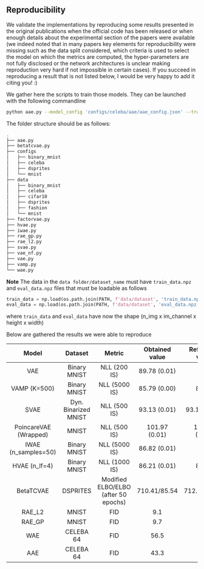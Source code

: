 ## Reproducibility

We validate the implementations by reproducing some results presented in the original publications when the official code has been released or when enough details about the experimental section of the papers were available (we indeed noted that in many papers key elements for reproducibility were missing such as the data split considered, which criteria is used to select the model on which the metrics are computed, the hyper-parameters are not fully disclosed or the network architectures is unclear making reproduction very hard if not impossible in certain cases). If you succeed in reproducing a result that is not listed below, I would be very happy to add it citing you! :)

We gather here the scripts to train those models. They can be launched with the following commandline

```bash
python aae.py --model_config 'configs/celeba/aae/aae_config.json' --training_config 'configs/celeba/aae/base_training_config.json'
```

The folder structure should be as follows:
```bash
.
├── aae.py
├── betatcvae.py
├── configs
│   ├── binary_mnist
│   ├── celeba
│   ├── dsprites
│   └── mnist
├── data
│   ├── binary_mnist
│   ├── celeba
│   ├── cifar10
│   ├── dsprites
│   ├── fashion
│   └── mnist
├── factorvae.py
├── hvae.py
├── iwae.py
├── rae_gp.py
├── rae_l2.py
├── svae.py
├── vae_nf.py
├── vae.py
├── vamp.py
└── wae.py
```

**Note** The data in the `data folder/dataset_name` must have `train_data.npz` and `eval_data.npz` files that must be loadable as follows

```python
train_data = np.load(os.path.join(PATH, f'data/dataset', 'train_data.npz'))['data']
eval_data = np.load(os.path.join(PATH, f'data/dataset', 'eval_data.npz'))['data']
```
where `train_data` and `eval_data` have now the shape (n_img x im_channel x height x width)

Below are gathered the results we were able to reproduce

| Model | Dataset | Metric | Obtained value | Reference value| Reference (paper/code) | Trained model
|:---:|:---:|:---:|:---:|:---:|:---:|:---:|
| VAE | Binary MNIST | NLL (200 IS) | 89.78 (0.01) | 89.9 | [paper](https://arxiv.org/abs/1505.05770) | [link](https://huggingface.co/clementchadebec/reproduced_vae)
| VAMP (K=500) | Binary MNIST | NLL (5000 IS) | 85.79 (0.00) | 85.57 | [paper](https://arxiv.org/abs/1705.07120) | [link](https://huggingface.co/clementchadebec/reproduced_vamp)
| SVAE | Dyn. Binarized MNIST | NLL (500 IS) | 93.13 (0.01) | 93.16 (0.31) | [code](https://github.com/nicola-decao/s-vae-pytorch) | [link](https://huggingface.co/clementchadebec/reproduced_svae) |
PoincareVAE (Wrapped)| MNIST | NLL (500 IS) | 101.97 (0.01) | 101.47 (0.01) | [code](https://github.com/emilemathieu/pvae) | [link](https://huggingface.co/clementchadebec/reproduced_wrapped_poincare_vae)
| IWAE (n_samples=50) | Binary MNIST | NLL (5000 IS) | 86.82 (0.01) | 87.1 | [paper](https://arxiv.org/abs/1509.00519) | [link](https://huggingface.co/clementchadebec/reproduced_iwae)
| HVAE (n_lf=4) | Binary MNIST | NLL (1000 IS) | 86.21 (0.01) | 86.40 | [paper](https://arxiv.org/abs/1410.6460) | [link](https://huggingface.co/clementchadebec/reproduced_hvae)
| BetaTCVAE | DSPRITES | Modified ELBO/ELBO (after 50 epochs) | 710.41/85.54 | 712.26/86.40 | [code](https://github.com/rtqichen/beta-tcvae) | [link](https://huggingface.co/clementchadebec/reproduced_beta_tc_vae)
| RAE_L2 | MNIST | FID | 9.1 | 9.9 | [code](https://github.com/ParthaEth/Regularized_autoencoders-RAE-) | [link](https://huggingface.co/clementchadebec/reproduced_rae_l2)
| RAE_GP | MNIST | FID | 9.7 | 9.4 | [code](https://github.com/ParthaEth/Regularized_autoencoders-RAE-)| [link](https://huggingface.co/clementchadebec/reproduced_rae_gp)
| WAE | CELEBA 64 | FID | 56.5 | 55 | [paper](https://arxiv.org/abs/1711.01558) | [link](https://huggingface.co/clementchadebec/reproduced_wae)
| AAE | CELEBA 64 | FID | 43.3 | 42 | [paper](https://arxiv.org/abs/1711.01558)| [link](https://huggingface.co/clementchadebec/reproduced_aae)

